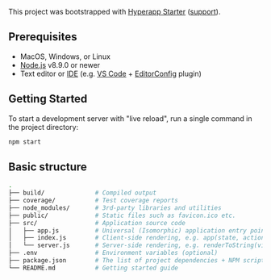 This project was bootstrapped with [Hyperapp Starter](https://github.com/kriasoft/hyperapp-starter)
([support](https://hyperappjs.herokuapp.com)).

## Prerequisites

- MacOS, Windows, or Linux
- [Node.js](https://nodejs.org/) v8.9.0 or newer
- Text editor or [IDE](https://en.wikipedia.org/wiki/IDE)
  (e.g. [VS Code](https://code.visualstudio.com/) +
  [EditorConfig](https://marketplace.visualstudio.com/items?itemName=EditorConfig.EditorConfig)
  plugin)

## Getting Started

To start a development server with "live reload", run a single command in the project directory:

```bash
npm start
```

## Basic structure

```bash
.
├── build/              # Compiled output
├── coverage/           # Test coverage reports
├── node_modules/       # 3rd-party libraries and utilities
├── public/             # Static files such as favicon.ico etc.
├── src/                # Application source code
│   ├── app.js          # Universal (Isomorphic) application entry point
│   ├── index.js        # Client-side rendering, e.g. app(state, actions, view, container)
│   └── server.js       # Server-side rendering, e.g. renderToString(view, state, actions)
├── .env                # Environment variables (optional)
├── package.json        # The list of project dependencies + NPM scripts
└── README.md           # Getting started guide
```
